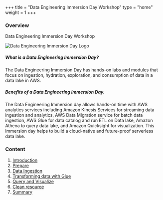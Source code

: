 +++
title = "Data Engineering Immersion Day Workshop"
type = "home"
weight = 1
+++

### **Overview**

Data Engineering Immersion Day Workshop

![Data Engineering Immersion Day Logo](../image/dataeng_logo.png?width=30pc)

##### What is a Data Engineering Immersion Day?
The Data Engineering Immersion Day has hands-on labs and modules that focus on ingestion, hydration, exploration, and consumption of data in a data lake in AWS.

##### Benefits of a Data Engineering Immersion Day.
The Data Engineering Immersion day allows hands-on time with AWS analytics services including Amazon Kinesis Services for streaming data ingestion and analytics, AWS Data Migration service for batch data ingestion, AWS Glue for data catalog and run ETL on Data lake, Amazon Athena to query data lake, and Amazon Quicksight for visualization. This Immersion day helps to build a cloud-native and future-proof serverless data lake.

### **Content**

 1. [Introduction](1-Introduction/)
 2. [Prepare](2-Prepare/)
 3. [Data Ingestion](3-Ingestion/)
 4. [Transforming data with Glue](4-Transforming/)
 5. [Query and Visualize](5-QueryAndVisualize/)
 6. [Clean resource](6-CleanResource/)
 7. [Summary](7-Summary/)